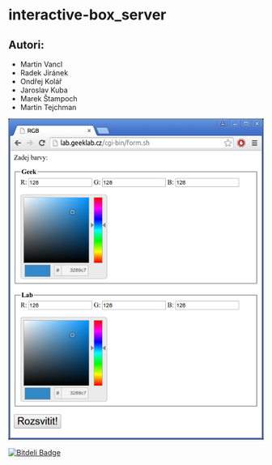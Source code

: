 # interactive-box_server

## Autori:
* Martin Vancl 
* Radek Jiránek 
* Ondřej Kolář
* Jaroslav Kuba
* Marek Štampoch
* Martin Tejchman


![Ukazka](https://raw.githubusercontent.com/GXGJicin/interactive-box_server/master/bash-cgi/_screenshot/2015-02-03-212145_613x771_scrot.png)




[![Bitdeli Badge](https://d2weczhvl823v0.cloudfront.net/GXGJicin/interactive-box_server/trend.png)](https://bitdeli.com/free "Bitdeli Badge")

